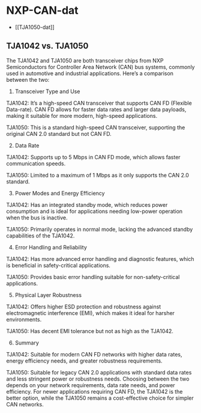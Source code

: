 
# NXP-CAN-dat

- [[TJA1050-dat]]

## TJA1042 vs. TJA1050

The TJA1042 and TJA1050 are both transceiver chips from NXP Semiconductors for Controller Area Network (CAN) bus systems, commonly used in automotive and industrial applications. Here’s a comparison between the two:

1. Transceiver Type and Use

TJA1042: It’s a high-speed CAN transceiver that supports CAN FD (Flexible Data-rate). CAN FD allows for faster data rates and larger data payloads, making it suitable for more modern, high-speed applications.

TJA1050: This is a standard high-speed CAN transceiver, supporting the original CAN 2.0 standard but not CAN FD.

2. Data Rate

TJA1042: Supports up to 5 Mbps in CAN FD mode, which allows faster communication speeds.

TJA1050: Limited to a maximum of 1 Mbps as it only supports the CAN 2.0 standard.

3. Power Modes and Energy Efficiency

TJA1042: Has an integrated standby mode, which reduces power consumption and is ideal for applications needing low-power operation when the bus is inactive.

TJA1050: Primarily operates in normal mode, lacking the advanced standby capabilities of the TJA1042.

4. Error Handling and Reliability

TJA1042: Has more advanced error handling and diagnostic features, which is beneficial in safety-critical applications.

TJA1050: Provides basic error handling suitable for non-safety-critical applications.

5. Physical Layer Robustness

TJA1042: Offers higher ESD protection and robustness against electromagnetic interference (EMI), which makes it ideal for harsher environments.

TJA1050: Has decent EMI tolerance but not as high as the TJA1042.

6. Summary

TJA1042: Suitable for modern CAN FD networks with higher data rates, energy efficiency needs, and greater robustness requirements.

TJA1050: Suitable for legacy CAN 2.0 applications with standard data rates and less stringent power or robustness needs.
Choosing between the two depends on your network requirements, data rate needs, and power efficiency. For newer applications requiring CAN FD, the TJA1042 is the better option, while the TJA1050 remains a cost-effective choice for simpler CAN networks.